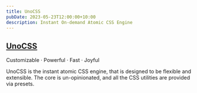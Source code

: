```yaml
---
title: UnoCSS
pubDate: 2023-05-23T12:00:00+10:00
description: Instant On-demand Atomic CSS Engine
---
```


## [UnoCSS](https://unocss.dev/)

Customizable · Powerful · Fast · Joyful

UnoCSS is the instant atomic CSS engine, that is designed to be flexible and extensible. The core is un-opinionated, and all the CSS utilities are provided via presets.
